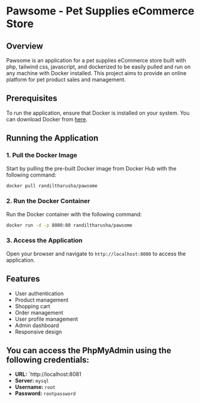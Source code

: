 # Pawsome - Pet Supplies eCommerce Store

## Overview

Pawsome is an application for a pet supplies eCommerce store built with php, tailwind css, javascript, and dockerized to be easily pulled and run on any machine with Docker installed. This project aims to provide an online platform for pet product sales and management.

## Prerequisites

To run the application, ensure that Docker is installed on your system. You can download Docker from [here](https://www.docker.com/get-started).

## Running the Application

### 1. Pull the Docker Image

Start by pulling the pre-built Docker image from Docker Hub with the following command:

```bash
docker pull randiltharusha/pawsome
```

### 2. Run the Docker Container

Run the Docker container with the following command:

```bash
docker run -d -p 8080:80 randiltharusha/pawsome
```

### 3. Access the Application

Open your browser and navigate to `http://localhost:8080` to access the application.

## Features

- User authentication
- Product management
- Shopping cart
- Order management
- User profile management
- Admin dashboard
- Responsive design

## You can access the PhpMyAdmin using the following credentials:

- **URL:** `http://localhost:8081
- **Server:** `mysql`
- **Username:** `root`
- **Password:** `rootpassword`
